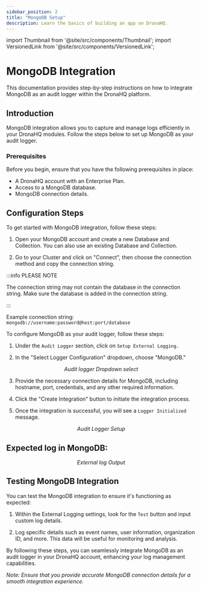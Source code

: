 ```yaml
---
sidebar_position: 2
title: "MongoDB Setup"
description: Learn the basics of building an app on DronaHQ.
---
```


import Thumbnail from '@site/src/components/Thumbnail';
import VersionedLink from '@site/src/components/VersionedLink';

# MongoDB Integration

This documentation provides step-by-step instructions on how to integrate MongoDB as an audit logger within the DronaHQ platform.

## Introduction

MongoDB integration allows you to capture and manage logs efficiently in your DronaHQ modules. Follow the steps below to set up MongoDB as your audit logger.

### Prerequisites

Before you begin, ensure that you have the following prerequisites in place:

- A DronaHQ account with an Enterprise Plan.
- Access to a MongoDB database.
- MongoDB connection details.

## Configuration Steps

To get started with MongoDB integration, follow these steps:

1. Open your MongoDB account and create a new Database and Collection. You can also use an existing Database and Collection.

2. Go to your Cluster and click on "Connect", then choose the connection method and copy the connection string.

:::info PLEASE NOTE

   The connection string may not contain the database in the connection string. Make sure the database is added in the connection string.

:::

   Example connection string: `mongodb://username:password@host:port/database`

To configure MongoDB as your audit logger, follow these steps:

1. Under the `Audit Logger` section, click on `Setup External Logging.`

2. In the "Select Logger Configuration" dropdown, choose "MongoDB."

<figure>
  <Thumbnail src="/img/audit-logger/dropdown-logger.png" alt="Audit logger Dropdown select" width='100%'/>
  <figcaption align = "center"><i>Audit logger Dropdown select</i></figcaption>
</figure>


3. Provide the necessary connection details for MongoDB, including hostname, port, credentials, and any other required information.

4. Click the "Create Integration" button to initiate the integration process.

5. Once the integration is successful, you will see a `Logger Initialized` message.

<figure>
  <Thumbnail src="/img/audit-logger/audit-logger-setup.png" alt="Audit Logger Setup" width='100%'/>
  <figcaption align = "center"><i>Audit Logger Setup</i></figcaption>
</figure>

## Expected log in MongoDB:

<figure>
  <Thumbnail src="/img/audit-logger/output-mongodb.png" alt="External log Output" width='100%'/>
  <figcaption align = "center"><i>External log Output</i></figcaption>
</figure>

## Testing MongoDB Integration

You can test the MongoDB integration to ensure it's functioning as expected:

1. Within the External Logging settings, look for the `Test` button and input custom log details.

2. Log specific details such as event names, user information, organization ID, and more. This data will be useful for monitoring and analysis.

By following these steps, you can seamlessly integrate MongoDB as an audit logger in your DronaHQ account, enhancing your log management capabilities.

*Note: Ensure that you provide accurate MongoDB connection details for a smooth integration experience.*